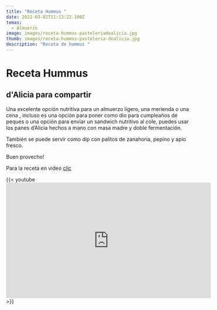 ```yaml
---
title: "Receta Hummus "
date: 2021-03-02T11:13:22.100Z
temas:
  - Almuerzo
image: images/receta-hummus-pasteleriadealicia.jpg
thumb: images/receta-hummus-pasteleria-dealicia.jpg
description: "Receta de hummus "
---
```

# Receta Hummus

## d'Alicia para compartir

Una excelente opción nutritiva para un almuerzo ligero, una merienda o una cena , incluso es una opción para poner como dio para cumpleaños de peques o una opción para enviar un sandwich nutritivo al cole, puedes usar los panes d’Alicia hechos a mano con masa madre y doble fermentación.

También se puede servir como dip con palitos de zanahoria, pepino y apio fresco. 

Buen provecho! 

Para la receta en video [clic ](https://youtu.be/CmBo6_8aEks)

{{< youtube <iframe width="560" height="315" src="https://www.youtube.com/embed/CmBo6_8aEks" frameborder="0" allow="accelerometer; autoplay; clipboard-write; encrypted-media; gyroscope; picture-in-picture" allowfullscreen></iframe> >}}